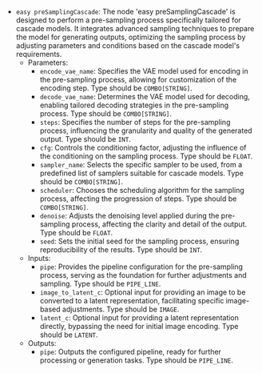 - `easy preSamplingCascade`: The node 'easy preSamplingCascade' is designed to perform a pre-sampling process specifically tailored for cascade models. It integrates advanced sampling techniques to prepare the model for generating outputs, optimizing the sampling process by adjusting parameters and conditions based on the cascade model's requirements.
    - Parameters:
        - `encode_vae_name`: Specifies the VAE model used for encoding in the pre-sampling process, allowing for customization of the encoding step. Type should be `COMBO[STRING]`.
        - `decode_vae_name`: Determines the VAE model used for decoding, enabling tailored decoding strategies in the pre-sampling process. Type should be `COMBO[STRING]`.
        - `steps`: Specifies the number of steps for the pre-sampling process, influencing the granularity and quality of the generated output. Type should be `INT`.
        - `cfg`: Controls the conditioning factor, adjusting the influence of the conditioning on the sampling process. Type should be `FLOAT`.
        - `sampler_name`: Selects the specific sampler to be used, from a predefined list of samplers suitable for cascade models. Type should be `COMBO[STRING]`.
        - `scheduler`: Chooses the scheduling algorithm for the sampling process, affecting the progression of steps. Type should be `COMBO[STRING]`.
        - `denoise`: Adjusts the denoising level applied during the pre-sampling process, affecting the clarity and detail of the output. Type should be `FLOAT`.
        - `seed`: Sets the initial seed for the sampling process, ensuring reproducibility of the results. Type should be `INT`.
    - Inputs:
        - `pipe`: Provides the pipeline configuration for the pre-sampling process, serving as the foundation for further adjustments and sampling. Type should be `PIPE_LINE`.
        - `image_to_latent_c`: Optional input for providing an image to be converted to a latent representation, facilitating specific image-based adjustments. Type should be `IMAGE`.
        - `latent_c`: Optional input for providing a latent representation directly, bypassing the need for initial image encoding. Type should be `LATENT`.
    - Outputs:
        - `pipe`: Outputs the configured pipeline, ready for further processing or generation tasks. Type should be `PIPE_LINE`.

